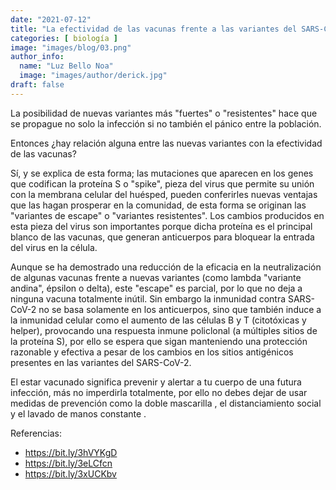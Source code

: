 ```yaml
---
date: "2021-07-12"
title: "La efectividad de las vacunas frente a las variantes del SARS-CoV-2"
categories: [ biología ]
image: "images/blog/03.png"
author_info: 
  name: "Luz Bello Noa"
  image: "images/author/derick.jpg"
draft: false
---
```


La posibilidad de nuevas variantes más "fuertes" o "resistentes" hace que se propague no solo la infección si no también el pánico entre la población.

Entonces ¿hay relación alguna entre las nuevas variantes con la efectividad de las vacunas?

Sí, y se explica de esta forma; las mutaciones que aparecen en los genes que codifican la proteína S o "spike", pieza del virus que permite su unión con la membrana celular del huésped, pueden conferirles nuevas ventajas que las hagan prosperar en la comunidad, de esta forma se originan las "variantes de escape" o "variantes resistentes". Los cambios producidos en esta pieza del virus son importantes porque dicha proteína es el principal blanco de las vacunas, que generan anticuerpos para bloquear la entrada del virus en la célula.

Aunque se ha demostrado una reducción de la eficacia en la neutralización de algunas vacunas frente a nuevas variantes (como lambda "variante andina", épsilon o delta), este "escape" es parcial, por lo que no deja a ninguna vacuna totalmente inútil. Sin embargo la inmunidad contra SARS-CoV-2 no se basa solamente en los anticuerpos, sino que también induce a la inmunidad celular como el aumento de las células B y T (citotóxicas y helper), provocando una respuesta inmune policlonal (a múltiples sitios de la proteína S), por ello se espera que sigan manteniendo una protección razonable y efectiva a pesar de los cambios en los sitios antigénicos presentes en las variantes del SARS-CoV-2.

El estar vacunado significa prevenir y alertar a tu cuerpo de una futura infección, más no imperdirla totalmente, por ello no debes dejar de usar medidas de prevención como la doble mascarilla , el distanciamiento social y el lavado de manos constante .

Referencias:

- https://bit.ly/3hVYKgD
- https://bit.ly/3eLCfcn
- https://bit.ly/3xUCKbv
